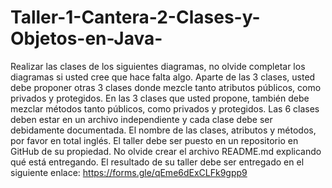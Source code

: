 # Taller-1-Cantera-2-Clases-y-Objetos-en-Java-
Realizar las clases de los siguientes diagramas, no olvide completar los diagramas si usted cree que hace falta algo.
Aparte de las 3 clases, usted debe proponer otras 3 clases donde mezcle tanto atributos públicos, como privados y protegidos.
En las 3 clases que usted propone, también debe mezclar métodos tanto públicos, como privados y protegidos.
Las 6 clases deben estar en un archivo independiente y cada clase debe ser debidamente documentada.
El nombre de las clases, atributos y métodos, por favor en total inglés.
El taller debe ser puesto en un repositorio en GitHub de su propiedad. No olvide crear el archivo README.md explicando qué está entregando.
El resultado de su taller debe ser entregado en el siguiente enlace: https://forms.gle/qEme6dExCLFk9gpp9

